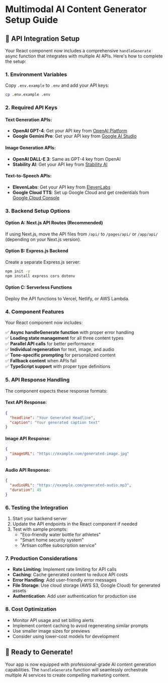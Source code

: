 # Multimodal AI Content Generator Setup Guide

## 🚀 API Integration Setup

Your React component now includes a comprehensive `handleGenerate` async function that integrates with multiple AI APIs. Here's how to complete the setup:

### 1. **Environment Variables**
Copy `.env.example` to `.env` and add your API keys:

```bash
cp .env.example .env
```

### 2. **Required API Keys**

#### **Text Generation APIs:**
- **OpenAI GPT-4**: Get your API key from [OpenAI Platform](https://platform.openai.com/api-keys)
- **Google Gemini Pro**: Get your API key from [Google AI Studio](https://makersuite.google.com/app/apikey)

#### **Image Generation APIs:**
- **OpenAI DALL-E 3**: Same as GPT-4 key from OpenAI
- **Stability AI**: Get your API key from [Stability AI](https://platform.stability.ai/account/keys)

#### **Text-to-Speech APIs:**
- **ElevenLabs**: Get your API key from [ElevenLabs](https://elevenlabs.io/speech-synthesis)
- **Google Cloud TTS**: Set up Google Cloud and get credentials from [Google Cloud Console](https://console.cloud.google.com/)

### 3. **Backend Setup Options**

#### **Option A: Next.js API Routes (Recommended)**
If using Next.js, move the API files from `/api/` to `/pages/api/` or `/app/api/` (depending on your Next.js version).

#### **Option B: Express.js Backend**
Create a separate Express.js server:

```bash
npm init -y
npm install express cors dotenv
```

#### **Option C: Serverless Functions**
Deploy the API functions to Vercel, Netlify, or AWS Lambda.

### 4. **Component Features**

Your React component now includes:

✅ **Async handleGenerate function** with proper error handling  
✅ **Loading state management** for all three content types  
✅ **Parallel API calls** for better performance  
✅ **Individual regeneration** for text, image, and audio  
✅ **Tone-specific prompting** for personalized content  
✅ **Fallback content** when APIs fail  
✅ **TypeScript support** with proper type definitions  

### 5. **API Response Handling**

The component expects these response formats:

#### Text API Response:
```json
{
  "headline": "Your Generated Headline",
  "caption": "Your generated caption text"
}
```

#### Image API Response:
```json
{
  "imageURL": "https://example.com/generated-image.jpg"
}
```

#### Audio API Response:
```json
{
  "audioURL": "https://example.com/generated-audio.mp3",
  "duration": 45
}
```

### 6. **Testing the Integration**

1. Start your backend server
2. Update the API endpoints in the React component if needed
3. Test with sample prompts:
   - "Eco-friendly water bottle for athletes"
   - "Smart home security system"
   - "Artisan coffee subscription service"

### 7. **Production Considerations**

- **Rate Limiting**: Implement rate limiting for API calls
- **Caching**: Cache generated content to reduce API costs
- **Error Handling**: Add user-friendly error messages
- **File Storage**: Use cloud storage (AWS S3, Google Cloud) for generated assets
- **Authentication**: Add user authentication for production use

### 8. **Cost Optimization**

- Monitor API usage and set billing alerts
- Implement content caching to avoid regenerating similar prompts
- Use smaller image sizes for previews
- Consider using lower-cost models for development

## 🎯 Ready to Generate!

Your app is now equipped with professional-grade AI content generation capabilities. The `handleGenerate` function will seamlessly orchestrate multiple AI services to create compelling marketing content.
